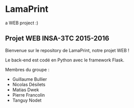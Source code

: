 # LamaPrint
a WEB project :)

## Projet WEB INSA-3TC 2015-2016

Bienvenue sur le repository de LamaPrint, notre projet WEB !

Le back-end est codé en Python avec le framework Flask.

Membres du groupe :
* Guillaume Bullier
* Nicolas Désilets
* Matias Dwek
* Pierre Francolin
* Tanguy Nodet
